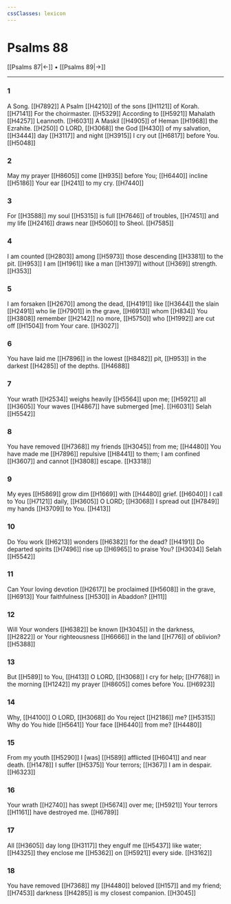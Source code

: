 ```yaml
---
cssClasses: lexicon
---
```


# Psalms 88

[[Psalms 87|←]] • [[Psalms 89|→]]

---

### 1
A Song. [[H7892]] A Psalm [[H4210]] of the sons [[H1121]] of Korah. [[H7141]] For the choirmaster. [[H5329]] According to [[H5921]] Mahalath [[H4257]] Leannoth. [[H6031]] A Maskil [[H4905]] of Heman [[H1968]] the Ezrahite. [[H250]] O LORD, [[H3068]] the God [[H430]] of my salvation, [[H3444]] day [[H3117]] and night [[H3915]] I cry out [[H6817]] before You. [[H5048]]

### 2
May my prayer [[H8605]] come [[H935]] before You; [[H6440]] incline [[H5186]] Your ear [[H241]] to my cry. [[H7440]]

### 3
For [[H3588]] my soul [[H5315]] is full [[H7646]] of troubles, [[H7451]] and my life [[H2416]] draws near [[H5060]] to Sheol. [[H7585]]

### 4
I am counted [[H2803]] among [[H5973]] those descending [[H3381]] to the pit. [[H953]] I am [[H1961]] like a man [[H1397]] without [[H369]] strength. [[H353]]

### 5
I am forsaken [[H2670]] among the dead, [[H4191]] like [[H3644]] the slain [[H2491]] who lie [[H7901]] in the grave, [[H6913]] whom [[H834]] You [[H3808]] remember [[H2142]] no more, [[H5750]] who [[H1992]] are cut off [[H1504]] from Your care. [[H3027]]

### 6
You have laid me [[H7896]] in the lowest [[H8482]] pit, [[H953]] in the darkest [[H4285]] of the depths. [[H4688]]

### 7
Your wrath [[H2534]] weighs heavily [[H5564]] upon me; [[H5921]] all [[H3605]] Your waves [[H4867]] have submerged [me]. [[H6031]] Selah [[H5542]]

### 8
You have removed [[H7368]] my friends [[H3045]] from me; [[H4480]] You have made me [[H7896]] repulsive [[H8441]] to them;  I am confined [[H3607]] and cannot [[H3808]] escape. [[H3318]]

### 9
My eyes [[H5869]] grow dim [[H1669]] with [[H4480]] grief. [[H6040]] I call to You [[H7121]] daily, [[H3605]] O LORD; [[H3068]] I spread out [[H7849]] my hands [[H3709]] to You. [[H413]]

### 10
Do You work [[H6213]] wonders [[H6382]] for the dead? [[H4191]] Do departed spirits [[H7496]] rise up [[H6965]] to praise You? [[H3034]] Selah [[H5542]]

### 11
Can Your loving devotion [[H2617]] be proclaimed [[H5608]] in the grave, [[H6913]] Your faithfulness [[H530]] in Abaddon? [[H11]]

### 12
Will Your wonders [[H6382]] be known [[H3045]] in the darkness, [[H2822]] or Your righteousness [[H6666]] in the land [[H776]] of oblivion? [[H5388]]

### 13
But [[H589]] to You, [[H413]] O LORD, [[H3068]] I cry for help; [[H7768]] in the morning [[H1242]] my prayer [[H8605]] comes before You. [[H6923]]

### 14
Why, [[H4100]] O LORD, [[H3068]] do You reject [[H2186]] me? [[H5315]] Why do You hide [[H5641]] Your face [[H6440]] from me? [[H4480]]

### 15
From my youth [[H5290]] I [was] [[H589]] afflicted [[H6041]] and near death. [[H1478]] I suffer [[H5375]] Your terrors; [[H367]] I am in despair. [[H6323]]

### 16
Your wrath [[H2740]] has swept [[H5674]] over me; [[H5921]] Your terrors [[H1161]] have destroyed me. [[H6789]]

### 17
All [[H3605]] day long [[H3117]] they engulf me [[H5437]] like water; [[H4325]] they enclose me [[H5362]] on [[H5921]] every side. [[H3162]]

### 18
You have removed [[H7368]] my [[H4480]] beloved [[H157]] and my friend; [[H7453]] darkness [[H4285]] is my closest companion. [[H3045]]


